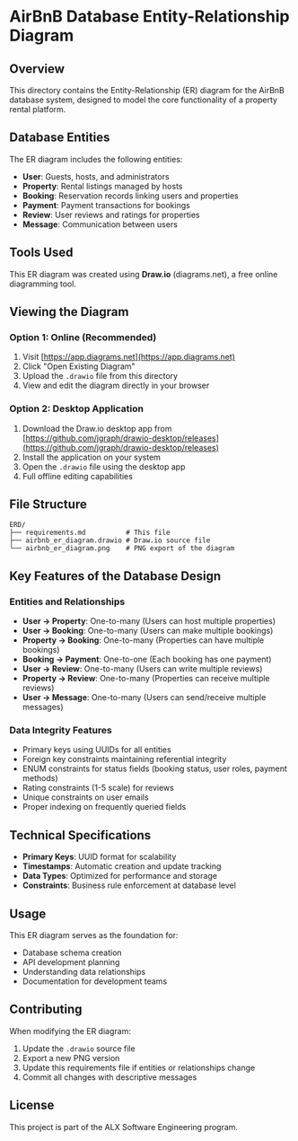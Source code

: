 # AirBnB Database Entity-Relationship Diagram

## Overview
This directory contains the Entity-Relationship (ER) diagram for the AirBnB database system, designed to model the core functionality of a property rental platform.

## Database Entities
The ER diagram includes the following entities:

- **User**: Guests, hosts, and administrators
- **Property**: Rental listings managed by hosts
- **Booking**: Reservation records linking users and properties
- **Payment**: Payment transactions for bookings
- **Review**: User reviews and ratings for properties
- **Message**: Communication between users

## Tools Used
This ER diagram was created using **Draw.io** (diagrams.net), a free online diagramming tool.

## Viewing the Diagram

### Option 1: Online (Recommended)
1. Visit [https://app.diagrams.net](https://app.diagrams.net)
2. Click "Open Existing Diagram"
3. Upload the `.drawio` file from this directory
4. View and edit the diagram directly in your browser

### Option 2: Desktop Application
1. Download the Draw.io desktop app from [https://github.com/jgraph/drawio-desktop/releases](https://github.com/jgraph/drawio-desktop/releases)
2. Install the application on your system
3. Open the `.drawio` file using the desktop app
4. Full offline editing capabilities

## File Structure
```
ERD/
├── requirements.md          # This file
├── airbnb_er_diagram.drawio # Draw.io source file
└── airbnb_er_diagram.png    # PNG export of the diagram
```

## Key Features of the Database Design

### Entities and Relationships
- **User → Property**: One-to-many (Users can host multiple properties)
- **User → Booking**: One-to-many (Users can make multiple bookings)
- **Property → Booking**: One-to-many (Properties can have multiple bookings)
- **Booking → Payment**: One-to-one (Each booking has one payment)
- **User → Review**: One-to-many (Users can write multiple reviews)
- **Property → Review**: One-to-many (Properties can receive multiple reviews)
- **User → Message**: One-to-many (Users can send/receive multiple messages)

### Data Integrity Features
- Primary keys using UUIDs for all entities
- Foreign key constraints maintaining referential integrity
- ENUM constraints for status fields (booking status, user roles, payment methods)
- Rating constraints (1-5 scale) for reviews
- Unique constraints on user emails
- Proper indexing on frequently queried fields

## Technical Specifications
- **Primary Keys**: UUID format for scalability
- **Timestamps**: Automatic creation and update tracking
- **Data Types**: Optimized for performance and storage
- **Constraints**: Business rule enforcement at database level

## Usage
This ER diagram serves as the foundation for:
- Database schema creation
- API development planning
- Understanding data relationships
- Documentation for development teams

## Contributing
When modifying the ER diagram:
1. Update the `.drawio` source file
2. Export a new PNG version
3. Update this requirements file if entities or relationships change
4. Commit all changes with descriptive messages

## License
This project is part of the ALX Software Engineering program.
